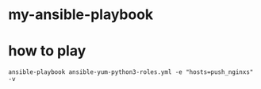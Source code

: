 # my-ansible-playbook

# how to play
```
ansible-playbook ansible-yum-python3-roles.yml -e "hosts=push_nginxs" -v
```
